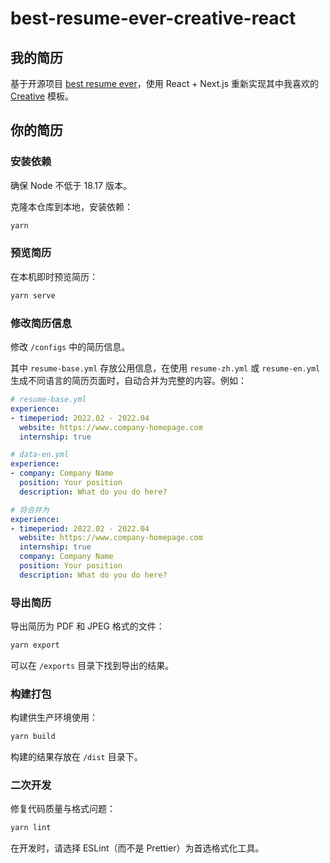 # best-resume-ever-creative-react

## 我的简历

基于开源项目 [best resume ever](https://github.com/salomonelli/best-resume-ever)，使用 React + Next.js 重新实现其中我喜欢的 [Creative](https://salomonelli.github.io/best-resume-ever/#/resume/creative) 模板。

## 你的简历

### 安装依赖

确保 Node 不低于 18.17 版本。

克隆本仓库到本地，安装依赖：

```bash
yarn
```

### 预览简历

在本机即时预览简历：

```bash
yarn serve
```

### 修改简历信息

修改 `/configs` 中的简历信息。

其中 `resume-base.yml` 存放公用信息，在使用 `resume-zh.yml` 或 `resume-en.yml` 生成不同语言的简历页面时，自动合并为完整的内容。例如：

```yml
# resume-base.yml
experience:
- timeperiod: 2022.02 - 2022.04
  website: https://www.company-homepage.com
  internship: true

# data-en.yml
experience:
- company: Company Name
  position: Your position
  description: What do you do here?

# 将合并为
experience:
- timeperiod: 2022.02 - 2022.04
  website: https://www.company-homepage.com
  internship: true
  company: Company Name
  position: Your position
  description: What do you do here?
```

### 导出简历

导出简历为 PDF 和 JPEG 格式的文件：

```bash
yarn export
```

可以在 `/exports` 目录下找到导出的结果。

### 构建打包

构建供生产环境使用：

```bash
yarn build
```

构建的结果存放在 `/dist` 目录下。

### 二次开发

修复代码质量与格式问题：

```bash
yarn lint
```

在开发时，请选择 ESLint（而不是 Prettier）为首选格式化工具。

